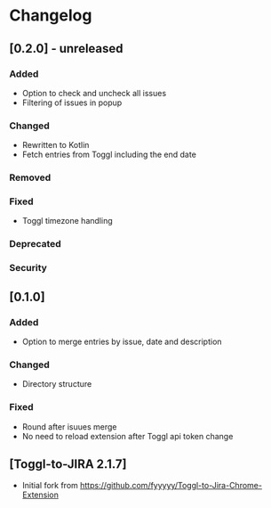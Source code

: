 # Changelog

## [0.2.0] - unreleased
### Added
- Option to check and uncheck all issues
- Filtering of issues in popup

### Changed
- Rewritten to Kotlin
- Fetch entries from Toggl including the end date

### Removed

### Fixed
- Toggl timezone handling

### Deprecated

### Security

## [0.1.0]
### Added
- Option to merge entries by issue, date and description

### Changed
- Directory structure

### Fixed
- Round after isuues merge
- No need to reload extension after Toggl api token change

## [Toggl-to-JIRA 2.1.7]
- Initial fork from https://github.com/fyyyyy/Toggl-to-Jira-Chrome-Extension